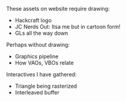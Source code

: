 These assets on website require drawing:

* Hackcraft logo
* JC Nerds Out: Itsa me but in cartoon form!
* GLs all the way down

Perhaps without drawing:

* Graphics pipeline
* How VAOs, VBOs relate

Interactives I have gathered:

* Triangle being rasterized
* Interleaved buffer